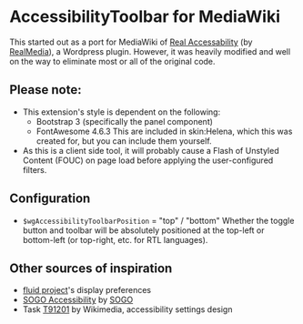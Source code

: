 AccessibilityToolbar for MediaWiki
==================================

This started out as a port for MediaWiki of [Real Accessability] (by [RealMedia]),
a Wordpress plugin. However, it was heavily modified and well on the way
to eliminate most or all of the original code.

[Real Accessability]: https://wordpress.org/plugins/real-accessability/
[RealMedia]: http://realmedia.co.il


## Please note:
- This extension's style is dependent on the following:
  - Bootstrap 3 (specifically the panel component)
  - FontAwesome 4.6.3
  This are included in skin:Helena, which this was created for, but you can include them yourself.
- As this is a client side tool, it will probably cause a Flash of Unstyled Content (FOUC)
  on page load before applying the user-configured filters.


## Configuration
- `$wgAccessibilityToolbarPosition` = "top" / "bottom"
  Whether the toggle button and toolbar will be absolutely positioned
  at the top-left or bottom-left (or top-right, etc. for RTL languages).



## Other sources of inspiration
- [fluid project][fluid]'s display preferences
- [SOGO Accessibility] by [SOGO]
- Task [T91201] by Wikimedia, accessibility settings design

[fluid]: http://build.fluidproject.org/infusion/demos/prefsFramework/
[SOGO Accessibility]: https://wordpress.org/plugins/sogo-accessibility/
[SOGO]: http://sogo.co.il
[T91201]: https://phabricator.wikimedia.org/T91201
